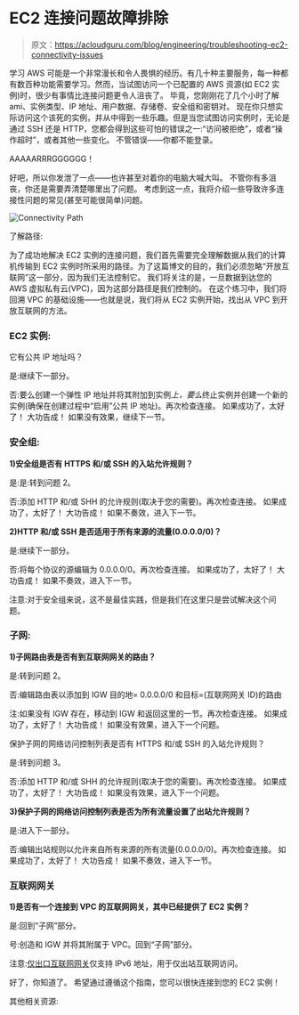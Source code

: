 # EC2 连接问题故障排除

> 原文：<https://acloudguru.com/blog/engineering/troubleshooting-ec2-connectivity-issues>

学习 AWS 可能是一个非常漫长和令人畏惧的经历。有几十种主要服务，每一种都有数百种功能需要学习。然而，当试图访问一个已配置的 AWS 资源(如 EC2 实例)时，很少有事情比连接问题更令人沮丧了。  毕竟，您刚刚花了几个小时了解 ami、实例类型、IP 地址、用户数据、存储卷、安全组和密钥对。  现在你只想实际访问这个该死的实例，并从中得到一些乐趣。但是当您试图访问实例时，无论是通过 SSH 还是 HTTP，您都会得到这些可怕的错误之一:“访问被拒绝”，或者“操作超时”，或者其他一些变化。  不管错误——你都不能登录。

AAAAARRRGGGGGG！

好吧，所以你发泄了一点——也许甚至对着你的电脑大喊大叫。  不管你有多沮丧，你还是需要弄清楚哪里出了问题。  考虑到这一点，我将介绍一些导致许多连接性问题的常见(甚至可能很简单)问题。

![Connectivity Path](img/cf5a701800eedfdbb5c470206c7d4467.png)

了解路径:

为了成功地解决 EC2 实例的连接问题，我们首先需要完全理解数据从我们的计算机传输到 EC2 实例时所采用的路径。为了这篇博文的目的，我们必须忽略“开放互联网”这一部分，因为我们无法控制它。  我们将关注的是，一旦数据到达您的 AWS 虚拟私有云(VPC)，因为这部分路径是我们控制的。  在这个练习中，我们将回溯 VPC 的基础设施——也就是说，我们将从 EC2 实例开始，找出从 VPC 到开放互联网的方法。

### EC2 实例:

它有公共 IP 地址吗？

是:继续下一部分。

否:要么创建一个弹性 IP 地址并将其附加到实例*上，要么*终止实例并创建一个新的实例(确保在创建过程中“启用”公共 IP 地址)。再次检查连接。  如果成功了，太好了！  大功告成！  如果没有效果，继续下一节。

### 安全组:

**1)安全组是否有 HTTPS 和/或 SSH 的入站允许规则？**

是:是:转到问题 2。

否:添加 HTTP 和/或 SHH 的允许规则(取决于您的需要)。再次检查连接。  如果成功了，太好了！  大功告成！  如果不奏效，进入下一节。

**2)HTTP 和/或 SSH 是否适用于所有来源的流量(0.0.0.0/0)？**

是:继续下一部分。

否:将每个协议的源编辑为 0.0.0.0/0。再次检查连接。  如果成功了，太好了！  大功告成！  如果不奏效，进入下一节。

注意:对于安全组来说，这不是最佳实践，但是我们在这里只是尝试解决这个问题。

### 子网:

**1)子网路由表是否有到互联网网关的路由？**

是:转到问题 2。

否:编辑路由表以添加到 IGW 目的地= 0.0.0.0/0 和目标=(互联网网关 ID)的路由

注:如果没有 IGW 存在，移动到 IGW 和返回这里的一节。再次检查连接。  如果成功了，太好了！  大功告成！  如果没有效果，进入下一个问题。

保护子网的网络访问控制列表是否有 HTTPS 和/或 SSH 的入站允许规则？

是:转到问题 3。

否:添加 HTTP 和/或 SHH 的允许规则(取决于您的需要)。再次检查连接。  如果成功了，太好了！  大功告成！  如果没有效果，进入下一个问题。

**3)保护子网的网络访问控制列表是否为所有流量设置了出站允许规则？**

是:进入下一部分。

否:编辑出站规则以允许来自所有来源的所有流量(0.0.0.0/0)。再次检查连接。  如果成功了，太好了！  大功告成！  如果不奏效，进入下一节。

### 互联网网关

**1)是否有一个连接到 VPC 的互联网网关，其中已经提供了 EC2 实例？**

是:回到“子网”部分。

号:创造和 IGW 并将其附属于 VPC。回到“子网”部分。

注意:[仅出口互联网网关](https://acloudguru.com/hands-on-labs/enable-ipv6-on-a-vpc-with-a-private-subnet-and-egress-only-internet-gateway)仅支持 IPv6 地址，用于仅出站互联网访问。

好了，你知道了。  希望通过遵循这个指南，您可以很快连接到您的 EC2 实例！

其他相关资源: